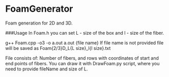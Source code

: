 # FoamGenerator
Foam generation for 2D and 3D.

###Usage
In Foam.h you can set L - size of the box and l - size of the fiber.

g++ Foam.cpp -o3 -o a.out
a.out {file name}
If file name is not provided file will be saved as Foam{2/3}D_L{L size}_l{l size}.txt

File consists of: Number of fibers, and rows with coordinates of start and end points of fibers.
You can draw it with DrawFoam.py script, where you need to provide fileName and size of L.
